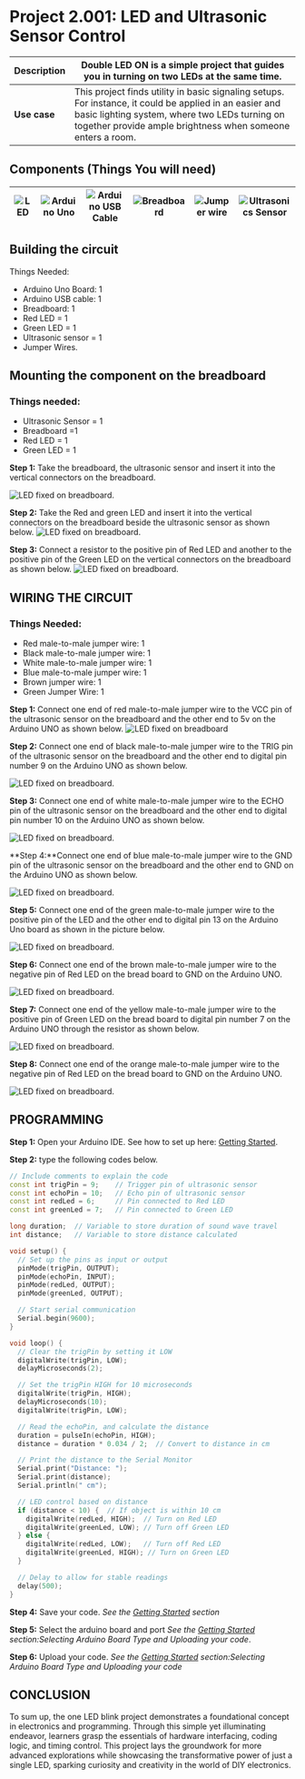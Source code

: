 # Project 2.001: LED and Ultrasonic Sensor Control 

| **Description** | Double LED ON is a simple project that guides you in turning on two LEDs at the same time.  |
|------------------|----------------------------------------------------------------|
| **Use case**     | This project finds utility in basic signaling setups. For instance, it could be applied in an easier and basic lighting system, where two LEDs turning on together provide ample brightness when someone enters a room. |


## Components (Things You will need)

| ![LED](../../../docs/manuals/assets/components/LED.png) | ![Arduino Uno](../../../docs/manuals/assets/components/arduino.png) | ![Arduino USB Cable](../../../docs/manuals/assets/components/USB_Cable.png) | ![Breadboard](../../../docs/manuals/assets/components/breadboard.png) |![Jumper wire](../../../docs/manuals/assets/components/jump_wire.png)| ![Ultrasonics Sensor](../../../docs/manuals/assets/components/ultrasonic.png)|
|-------------------------|-------------------------|-------------------------|-------------------------|-------------------------|-------------------------|


## Building the circuit

Things Needed:

-	Arduino Uno Board: 1
-	Arduino USB cable: 1
-	Breadboard: 1
-	Red LED = 1
-	Green LED = 1
-	Ultrasonic sensor = 1
-	Jumper Wires.


## Mounting the component on the breadboard

### Things needed:
-	Ultrasonic Sensor = 1
-	Breadboard =1
- 	Red LED = 1
- 	Green LED = 1

**Step 1:** Take the breadboard, the ultrasonic sensor and insert it into the vertical connectors on the breadboard.

![LED fixed on breadboard](../../../docs/manuals/assets/2.0/1.1.Ultrasonic+LED/ultrasonic_on_breadboard.jpg).

**Step 2:** Take the Red and green LED and insert it into the vertical connectors on the breadboard beside the ultrasonic sensor as shown below.
![LED fixed on breadboard](../../../docs/manuals/assets/3.0/Smart%20Guage/image%202.jpg).

**Step 3:** Connect a resistor to the positive pin of Red LED and another to the positive pin of the Green LED on the vertical connectors on the breadboard as shown below.
![LED fixed on breadboard](../../../docs/manuals/assets/3.0/Smart%20Guage/imag%203.jpg).

## WIRING THE CIRCUIT

### Things Needed:

-	Red male-to-male jumper wire: 1
-	Black male-to-male jumper wire: 1
-	White male-to-male jumper wire: 1
-	Blue male-to-male jumper wire: 1
-	Brown jumper wire: 1
-	Green Jumper Wire: 1

**Step 1:** Connect one end of red male-to-male jumper wire to the VCC pin of the ultrasonic sensor on the breadboard and the other end to 5v on the Arduino UNO as shown below.
![LED fixed on breadboard](../../../docs/manuals/assets/3.0/Smart%20Guage/image%204.jpg)

**Step 2:** Connect one end of black  male-to-male jumper wire to the TRIG pin of the ultrasonic sensor on the breadboard and the other end to digital pin number 9 on the Arduino UNO as shown below.

![LED fixed on breadboard](../../../docs/manuals/assets/3.0/Smart%20Guage/image%205.jpg).

**Step 3:** Connect one end of white  male-to-male jumper wire to the ECHO pin of the ultrasonic sensor on the breadboard and the other end to digital pin number 10 on the Arduino UNO as shown below.

![LED fixed on breadboard](../../../docs/manuals/assets/3.0/Smart%20Guage/image%206.jpg).

**Step 4:**Connect one end of blue male-to-male jumper wire to the GND pin of the ultrasonic sensor on the breadboard and the other end to GND on the Arduino UNO as shown below.

![LED fixed on breadboard](../../../docs/manuals/assets/3.0/Smart%20Guage/image%207.jpg).

**Step 5:** Connect one end of the green male-to-male jumper wire to the positive pin of the LED and the other end to digital pin 13 on the Arduino Uno board as shown in the picture below.

![LED fixed on breadboard](../../../docs/manuals/assets/3.0/Smart%20Guage/image%208.jpg).

**Step 6:** Connect one end of the brown  male-to-male jumper wire to the negative pin of Red LED on the bread board to GND on the Arduino UNO.

![LED fixed on breadboard](../../../docs/manuals/assets/3.0/Smart%20Guage/image%2011.jpg).

**Step 7:** Connect one end of the yellow  male-to-male jumper wire to the positive pin of Green LED on the bread board to digital pin number 7 on the Arduino UNO through the resistor as shown below.

![LED fixed on breadboard](../../../docs/manuals/assets/3.0/Smart%20Guage/image%2012.jpg).

**Step 8:** Connect one end of the orange male-to-male jumper wire to the negative pin of Red LED on the bread board to GND on the Arduino UNO.

![LED fixed on breadboard](../../../docs/manuals/assets/3.0/Smart%20Guage/image%2013.jpg).


## PROGRAMMING

**Step 1:** Open your Arduino IDE. See how to set up here: [Getting Started](../../../getting-started.md).

**Step 2:** type the following codes below.
``` cpp
// Include comments to explain the code
const int trigPin = 9;    // Trigger pin of ultrasonic sensor
const int echoPin = 10;   // Echo pin of ultrasonic sensor
const int redLed = 6;     // Pin connected to Red LED
const int greenLed = 7;   // Pin connected to Green LED

long duration;  // Variable to store duration of sound wave travel
int distance;   // Variable to store distance calculated

void setup() {
  // Set up the pins as input or output
  pinMode(trigPin, OUTPUT);
  pinMode(echoPin, INPUT);
  pinMode(redLed, OUTPUT);
  pinMode(greenLed, OUTPUT);

  // Start serial communication
  Serial.begin(9600);
}

void loop() {
  // Clear the trigPin by setting it LOW
  digitalWrite(trigPin, LOW);
  delayMicroseconds(2);

  // Set the trigPin HIGH for 10 microseconds
  digitalWrite(trigPin, HIGH);
  delayMicroseconds(10);
  digitalWrite(trigPin, LOW);

  // Read the echoPin, and calculate the distance
  duration = pulseIn(echoPin, HIGH);
  distance = duration * 0.034 / 2;  // Convert to distance in cm

  // Print the distance to the Serial Monitor
  Serial.print("Distance: ");
  Serial.print(distance);
  Serial.println(" cm");

  // LED control based on distance
  if (distance < 10) {  // If object is within 10 cm
    digitalWrite(redLed, HIGH);  // Turn on Red LED
    digitalWrite(greenLed, LOW); // Turn off Green LED
  } else {
    digitalWrite(redLed, LOW);   // Turn off Red LED
    digitalWrite(greenLed, HIGH); // Turn on Green LED
  }

  // Delay to allow for stable readings
  delay(500);
}

```

**Step 4:** Save your code. _See the [Getting Started](../../../getting-started.md) section_

**Step 5:** Select the arduino board and port _See the [Getting Started](../../../getting-started.md) section:Selecting Arduino Board Type and Uploading your code_.

**Step 6:** Upload your code. _See the [Getting Started](../../../getting-started.md) section:Selecting Arduino Board Type and Uploading your code_


## CONCLUSION
To sum up, the one LED blink project demonstrates a foundational concept in electronics and programming. Through this simple yet illuminating endeavor, learners grasp the essentials of hardware interfacing, coding logic, and timing control. This project lays the groundwork for more advanced explorations while showcasing the transformative power of just a single LED, sparking curiosity and creativity in the world of DIY electronics.
